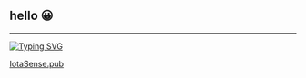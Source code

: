 ## hello 😀
---
[![Typing SVG](https://readme-typing-svg.demolab.com?font=&duration=4000&pause=1000&color=9727F7&center=%E7%9C%9F&vCenter=%E7%9C%9F&repeat=%E7%9C%9F&random=%E5%81%87&width=435&lines=IotaSense.pub;Join+our+forums)](https://git.io/typing-svg)

[IotaSense.pub](http://114.132.90.91)
